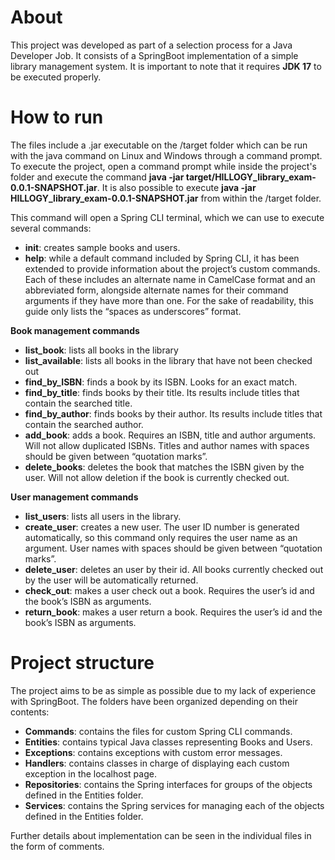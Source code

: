 # About
This project was developed as part of a selection process for a Java Developer Job. It consists of a SpringBoot implementation of a simple library management system. It is important to note that it requires **JDK 17** to be executed properly.

# How to run

The files include a .jar executable on the /target folder which can be run with the java command on Linux and Windows through a command prompt. To execute the project, open a command prompt while inside the project's folder and execute the command **java -jar target/HILLOGY_library_exam-0.0.1-SNAPSHOT.jar**. It is also possible to execute **java -jar HILLOGY_library_exam-0.0.1-SNAPSHOT.jar** from within the /target folder.

This command will open a Spring CLI terminal, which we can use to execute several commands:

- **init**: creates sample books and users.
- **help**: while a default command included by Spring CLI, it has been extended to provide information about the project’s custom commands. Each of these includes an alternate name in CamelCase format and an abbreviated form, alongside alternate names for their command arguments if they have more than one. For the sake of readability, this guide only lists the “spaces as underscores” format. 

**Book management commands**

- **list_book**: lists all books in the library
- **list_available**: lists all books in the library that have not been checked out
- **find_by_ISBN**: finds a book by its ISBN. Looks for an exact match.
- **find_by_title**: finds books by their title. Its results include titles that contain the searched title.
- **find_by_author**: finds books by their author. Its results include titles that contain the searched author.
- **add_book**: adds a book. Requires an ISBN, title and author arguments. Will not allow duplicated ISBNs. Titles and author names with spaces should be given between “quotation marks”.
- **delete_books**: deletes the book that matches the ISBN given by the user. Will not allow deletion if the book is currently checked out.

**User management commands**

- **list_users**: lists all users in the library.
- **create_user**: creates a new user. The user ID number is generated automatically, so this command only requires the user name as an argument. User names with spaces should be given between “quotation marks”.
- **delete_user**: deletes an user by their id. All books currently checked out by the user will be automatically returned.
- **check_out**: makes a user check out a book. Requires the user’s id and the book’s ISBN as arguments.
- **return_book**: makes a user return a book. Requires the user’s id and the book’s ISBN as arguments.


# Project structure

The project aims to be as simple as possible due to my lack of experience with SpringBoot. The folders have been organized depending on their contents:
- **Commands**: contains the files for custom Spring CLI commands.
- **Entities**: contains typical Java classes representing Books and Users.
- **Exceptions**: contains exceptions with custom error messages.
- **Handlers**: contains classes in charge of displaying each custom exception in the localhost page.
- **Repositories**: contains the Spring interfaces for groups of the objects defined in the Entities folder.
- **Services**: contains the Spring services for managing each of the objects defined in the Entities folder.

Further details about implementation can be seen in the individual files in the form of comments.
